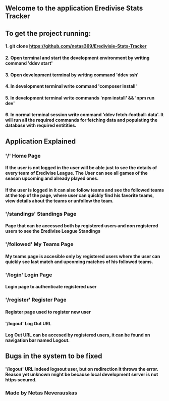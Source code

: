 ## Welcome to the application Eredivise Stats Tracker

## To get the project running:

#### 1. git clone https://github.com/netas369/Eredivisie-Stats-Tracker
#### 2. Open terminal and start the development environment by writing command 'ddev start'
#### 3. Open development terminal by writing command 'ddev ssh'
#### 4. In development terminal write command 'composer install'
#### 5. In development terminal write commands 'npm install' && 'npm run dev'
#### 6. In normal terminal session write command 'ddev fetch-football-data'. It will run all the required commands for fetching data and populating the database with required entitities.


## Application Explained

### '/' Home Page
#### If the user is not logged in the user will be able just to see the details of every team of Eredivise League. The User can see all games of the season upcoming and already played ones. 
#### If the user is logged in it can also follow teams and see the followed teams at the top of the page, where user can quickly find his favorite teams, view details about the teams or unfollow the team.

### '/standings' Standings Page
#### Page that can be accessed both by registered users and non registered users to see the Eredivise League Standings

### '/followed' My Teams Page
#### My teams page is accesible only by registered users where the user can quickly see last match and upcoming matches of his followed teams.

### '/login' Login Page
#### Login page to authenticate registered user

### '/register' Register Page
#### Register page used to register new user

#### '/logout' Log Out URL
#### Log Out URL can be accesed by registered users, it can be found on navigation bar named Logout.

## Bugs in the system to be fixed
#### '/logout' URL indeed logsout user, but on redirection it throws the error. Reason yet unknown might be because local development server is not https secured.


### Made by Netas Neverauskas
